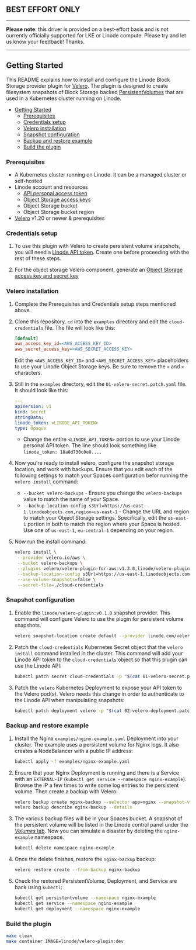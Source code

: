 ## BEST EFFORT ONLY

************************************************************************************************************************************************************************************
**Please note**: this driver is provided on a best-effort basis and is not currently officially supported for LKE or Linode compute. Please try and let us know your feedback! Thanks.
************************************************************************************************************************************************************************************

## Getting Started

This README explains how to install and configure the Linode Block Storage provider plugin for [Velero](https://velero.io). The plugin is designed to create filesystem  snapshots of Block Storage backed [PersistentVolumes](https://kubernetes.io/docs/concepts/storage/persistent-volumes/) that are used in a Kubernetes cluster running on Linode.

- [Getting Started](#getting-started)
  - [Prerequisites](#prerequisites)
  - [Credentials setup](#credentials-setup)
  - [Velero installation](#velero-installation)
  - [Snapshot configuration](#snapshot-configuration)
  - [Backup and restore example](#backup-and-restore-example)
  - [Build the plugin](#build-the-plugin)

### Prerequisites

- A Kubernetes cluster running on Linode. It can be a managed cluster or self-hosted
- Linode account and resources
  - [API personal access token](https://www.linode.com/docs/platform/api/getting-started-with-the-linode-api/)
  - [Object Storage access keys](https://www.linode.com/docs/platform/object-storage/how-to-use-object-storage/)
  - Object Storage bucket
  - Object Storage bucket region
- [Velero](https://velero.io/docs/v1.2.0/basic-install/) v1.20 or newer & prerequisites

### Credentials setup

1. To use this plugin with Velero to create persistent volume snapshots, you
   will need a [Linode API
   token](https://www.linode.com/docs/platform/api/getting-started-with-the-linode-api/).
   Create one before proceeding with the rest of these steps.

1. For the object storage Velero component, generate an [Object Storage access
   key and secret
   key](https://www.linode.com/docs/platform/object-storage/how-to-use-object-storage/)

### Velero installation

1. Complete the Prerequisites and Credentials setup steps mentioned above.
1. Clone this repository. `cd` into the `examples` directory and edit the `cloud-credentials` file. The file will look like this:

    ```ini
    [default]
    aws_access_key_id=<AWS_ACCESS_KEY_ID>
    aws_secret_access_key=<AWS_SECRET_ACCESS_KEY>
    ```

   Edit the `<AWS_ACCESS_KEY_ID>` and `<AWS_SECRET_ACCESS_KEY>` placeholders to use your Linode Object Storage keys. Be sure to remove the `<` and `>` characters.
1. Still in the `examples` directory, edit the `01-velero-secret.patch.yaml` file. It should look like this:

    ```yaml
    ---
    apiVersion: v1
    kind: Secret
    stringData:
    linode_token: <LINODE_API_TOKEN>
    type: Opaque
    ```

   - Change the entire `<LINODE_API_TOKEN>` portion to use your Linode personal API token. The line should look something like `linode_token: 18a0d730c0e0....`
1. Now you're ready to install velero, configure the snapshot storage location,
   and work with backups. Ensure that you edit each of the following settings to
   match your Spaces configuration befor running the `velero install` command:

   - `--bucket velero-backups` - Ensure you change the `velero-backups` value to match the name of your Space.
   - `--backup-location-config s3Url=https://us-east-1.linodeobjects.com,region=us-east-1` - Change the URL and region to match your Object Storage settings. Specifically, edit the `us-east-1` portion in both to match the region where your Space is hosted. Use one of `us-east-1`, `eu-central-1` depending on your region.
1. Now run the install command:

   ```sh
   velero install \
    --provider velero.io/aws \
    --bucket velero-backups \
    --plugins velero/velero-plugin-for-aws:v1.3.0,linode/velero-plugin:v0.1.0 \
    --backup-location-config s3Url=https://us-east-1.linodeobjects.com,region=us-east-1 \
    --use-volume-snapshots=false \
    --secret-file=./cloud-credentials
   ```

### Snapshot configuration

1. Enable the `linode/velero-plugin:v0.1.0` snapshot provider. This command will configure Velero to use the plugin for persistent volume snapshots.

   ```sh
   velero snapshot-location create default --provider linode.com/velero
   ```

1. Patch the `cloud-credentials` Kubernetes Secret object that the `velero
   install` command installed in the cluster. This command will add your Linode
   API token to the `cloud-credentials` object so that this plugin can use the
   Linode API:

   ```sh
   kubectl patch secret cloud-credentials -p "$(cat 01-velero-secret.patch.yaml)" --namespace velero
   ```

1. Patch the `velero` Kubernetes Deployment to expose your API token to the
   Velero pod(s). Velero needs this change in order to authenticate to the
   Linode API when manipulating snapshots:

   ```sh
   kubectl patch deployment velero -p "$(cat 02-velero-deployment.patch.yaml)" --namespace velero
   ```

### Backup and restore example

1. Install the Nginx `examples/nginx-example.yaml` Deployment into your cluster. The example uses a persistent volume for Nginx logs. It also creates a NodeBalancer with a public IP address:

    ```sh
    kubectl apply -f examples/nginx-example.yaml
    ```

1. Ensure that your Nginx Deployment is running and there is a Service with an `EXTERNAL-IP` (`kubectl get service --namespace nginx-example`). Browse the IP a few times to write some log entries to the persistent volume. Then create a backup with Velero:

   ```sh
   velero backup create nginx-backup --selector app=nginx --snapshot-volumes=true
   velero backup describe nginx-backup --details
   ```

1. The various backup files will be in your Spaces bucket. A snapshot of the persistent volume will be listed in the Linode control panel under the [*Volumes* tab](https://cloud.linode.com/volumes). Now you can simulate a disaster by deleting the `nginx-example` namespace.

   ```sh
   kubectl delete namespace nginx-example
   ```

1. Once the delete finishes, restore the `nginx-backup` backup:

   ```sh
   velero restore create --from-backup nginx-backup
   ```

1. Check the restored PersistentVolume, Deployment, and Service are back using
   `kubectl`:

   ```sh
   kubectl get persistentvolume --namespace nginx-example
   kubectl get service --namespace nginx-example
   kubectl get deployment --namespace nginx-example
   ```

### Build the plugin

```sh
make clean
make container IMAGE=linode/velero-plugin:dev
```
